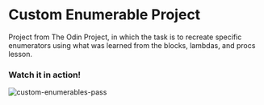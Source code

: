 # Custom Enumerable Project

Project from The Odin Project, in which the task is to recreate specific enumerators using what was learned from the blocks, lambdas, and procs lesson.

### Watch it in action!
![custom-enumerables-pass](https://user-images.githubusercontent.com/31606901/182936932-6c98ee4d-5e28-4e9a-b579-d713617727e6.gif)
